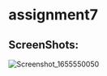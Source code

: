 # assignment7



## ScreenShots:




![Screenshot_1655550050](https://user-images.githubusercontent.com/106483932/174435083-61ea0bc9-ea53-463e-b1c3-73ed5a9e3a56.png)
